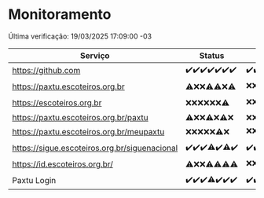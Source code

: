 # Monitoramento

Última verificação: 19/03/2025 17:09:00 -03

|Serviço|Status|Últimas 24h|
|---|---|---|
|https://github.com|<span title="2025-03-12: OK=23">✔️</span><span title="2025-03-13: OK=23">✔️</span><span title="2025-03-14: OK=23">✔️</span><span title="2025-03-15: OK=23">✔️</span><span title="2025-03-16: OK=23">✔️</span><span title="2025-03-17: OK=23">✔️</span><span title="2025-03-18: OK=20">✔️</span>|<span title="18/03/2025 18:07:00 -03 : 200">✔️</span><span title="18/03/2025 19:08:00 -03 : 200">✔️</span><span title="18/03/2025 20:08:00 -03 : 200">✔️</span><span title="18/03/2025 21:43:00 -03 : 200">✔️</span><span title="18/03/2025 23:17:00 -03 : 200">✔️</span><span title="19/03/2025 00:22:00 -03 : 200">✔️</span><span title="19/03/2025 01:10:00 -03 : 200">✔️</span><span title="19/03/2025 02:09:00 -03 : 200">✔️</span><span title="19/03/2025 03:12:00 -03 : 200">✔️</span><span title="19/03/2025 04:09:00 -03 : 200">✔️</span><span title="19/03/2025 05:11:00 -03 : 200">✔️</span><span title="19/03/2025 06:09:00 -03 : 200">✔️</span><span title="19/03/2025 07:10:00 -03 : 200">✔️</span><span title="19/03/2025 08:07:00 -03 : 200">✔️</span><span title="19/03/2025 09:16:00 -03 : 200">✔️</span><span title="19/03/2025 10:19:00 -03 : 200">✔️</span><span title="19/03/2025 11:09:00 -03 : 200">✔️</span><span title="19/03/2025 12:09:00 -03 : 200">✔️</span><span title="19/03/2025 13:11:00 -03 : 200">✔️</span><span title="19/03/2025 14:08:00 -03 : 200">✔️</span><span title="19/03/2025 15:12:00 -03 : 200">✔️</span><span title="19/03/2025 16:06:00 -03 : 200">✔️</span><span title="19/03/2025 17:09:00 -03 : 200">✔️</span>|
|https://paxtu.escoteiros.org.br|<span title="2025-03-12: OK=2, Falhas=21">⚠️</span><span title="2025-03-13: Falhas=23">❌</span><span title="2025-03-14: Falhas=23">❌</span><span title="2025-03-15: OK=4, Falhas=19">⚠️</span><span title="2025-03-16: OK=3, Falhas=20">⚠️</span><span title="2025-03-17: Falhas=23">❌</span><span title="2025-03-18: OK=3, Falhas=17">⚠️</span>|<span title="18/03/2025 18:07:00 -03 : 403">❌</span><span title="18/03/2025 19:08:00 -03 : 403">❌</span><span title="18/03/2025 20:08:00 -03 : 403">❌</span><span title="18/03/2025 21:43:00 -03 : 403">❌</span><span title="18/03/2025 23:17:00 -03 : 200">✔️</span><span title="19/03/2025 00:22:00 -03 : 403">❌</span><span title="19/03/2025 01:10:00 -03 : 403">❌</span><span title="19/03/2025 02:09:00 -03 : 403">❌</span><span title="19/03/2025 03:12:00 -03 : 403">❌</span><span title="19/03/2025 04:09:00 -03 : 403">❌</span><span title="19/03/2025 05:11:00 -03 : 403">❌</span><span title="19/03/2025 06:09:00 -03 : 403">❌</span><span title="19/03/2025 07:10:00 -03 : 403">❌</span><span title="19/03/2025 08:07:00 -03 : 403">❌</span><span title="19/03/2025 09:16:00 -03 : 403">❌</span><span title="19/03/2025 10:19:00 -03 : 403">❌</span><span title="19/03/2025 11:09:00 -03 : 403">❌</span><span title="19/03/2025 12:09:00 -03 : 403">❌</span><span title="19/03/2025 13:11:00 -03 : 403">❌</span><span title="19/03/2025 14:08:00 -03 : 403">❌</span><span title="19/03/2025 15:12:00 -03 : 200">✔️</span><span title="19/03/2025 16:06:00 -03 : 403">❌</span><span title="19/03/2025 17:09:00 -03 : 403">❌</span>|
|https://escoteiros.org.br|<span title="2025-03-12: Falhas=23">❌</span><span title="2025-03-13: Falhas=23">❌</span><span title="2025-03-14: Falhas=23">❌</span><span title="2025-03-15: Falhas=23">❌</span><span title="2025-03-16: Falhas=23">❌</span><span title="2025-03-17: Falhas=23">❌</span><span title="2025-03-18: OK=1, Falhas=19">⚠️</span>|<span title="18/03/2025 18:07:00 -03 : 403">❌</span><span title="18/03/2025 19:08:00 -03 : 403">❌</span><span title="18/03/2025 20:08:00 -03 : 403">❌</span><span title="18/03/2025 21:43:00 -03 : 403">❌</span><span title="18/03/2025 23:17:00 -03 : 403">❌</span><span title="19/03/2025 00:22:00 -03 : 403">❌</span><span title="19/03/2025 01:10:00 -03 : 403">❌</span><span title="19/03/2025 02:09:00 -03 : 403">❌</span><span title="19/03/2025 03:12:00 -03 : 403">❌</span><span title="19/03/2025 04:09:00 -03 : 403">❌</span><span title="19/03/2025 05:11:00 -03 : 403">❌</span><span title="19/03/2025 06:09:00 -03 : 403">❌</span><span title="19/03/2025 07:10:00 -03 : 403">❌</span><span title="19/03/2025 08:07:00 -03 : 403">❌</span><span title="19/03/2025 09:16:00 -03 : 403">❌</span><span title="19/03/2025 10:19:00 -03 : 403">❌</span><span title="19/03/2025 11:09:00 -03 : 403">❌</span><span title="19/03/2025 12:09:00 -03 : 403">❌</span><span title="19/03/2025 13:11:00 -03 : 200">✔️</span><span title="19/03/2025 14:08:00 -03 : 403">❌</span><span title="19/03/2025 15:12:00 -03 : 403">❌</span><span title="19/03/2025 16:06:00 -03 : 403">❌</span><span title="19/03/2025 17:09:00 -03 : 403">❌</span>|
|https://paxtu.escoteiros.org.br/paxtu|<span title="2025-03-12: OK=1, Falhas=22">⚠️</span><span title="2025-03-13: Falhas=23">❌</span><span title="2025-03-14: Falhas=23">❌</span><span title="2025-03-15: OK=1, Falhas=22">⚠️</span><span title="2025-03-16: Falhas=23">❌</span><span title="2025-03-17: OK=1, Falhas=22">⚠️</span><span title="2025-03-18: Falhas=20">❌</span>|<span title="18/03/2025 18:07:00 -03 : 403">❌</span><span title="18/03/2025 19:08:00 -03 : 403">❌</span><span title="18/03/2025 20:08:00 -03 : 403">❌</span><span title="18/03/2025 21:43:00 -03 : 403">❌</span><span title="18/03/2025 23:17:00 -03 : 403">❌</span><span title="19/03/2025 00:22:00 -03 : 403">❌</span><span title="19/03/2025 01:10:00 -03 : 403">❌</span><span title="19/03/2025 02:09:00 -03 : 403">❌</span><span title="19/03/2025 03:12:00 -03 : 403">❌</span><span title="19/03/2025 04:09:00 -03 : 403">❌</span><span title="19/03/2025 05:11:00 -03 : 403">❌</span><span title="19/03/2025 06:09:00 -03 : 403">❌</span><span title="19/03/2025 07:10:00 -03 : 403">❌</span><span title="19/03/2025 08:07:00 -03 : 403">❌</span><span title="19/03/2025 09:16:00 -03 : 403">❌</span><span title="19/03/2025 10:19:00 -03 : 403">❌</span><span title="19/03/2025 11:09:00 -03 : 403">❌</span><span title="19/03/2025 12:09:00 -03 : 403">❌</span><span title="19/03/2025 13:11:00 -03 : 403">❌</span><span title="19/03/2025 14:08:00 -03 : 403">❌</span><span title="19/03/2025 15:12:00 -03 : 403">❌</span><span title="19/03/2025 16:06:00 -03 : 403">❌</span><span title="19/03/2025 17:09:00 -03 : 403">❌</span>|
|https://paxtu.escoteiros.org.br/meupaxtu|<span title="2025-03-12: Falhas=23">❌</span><span title="2025-03-13: Falhas=23">❌</span><span title="2025-03-14: Falhas=23">❌</span><span title="2025-03-15: Falhas=23">❌</span><span title="2025-03-16: Falhas=23">❌</span><span title="2025-03-17: OK=1, Falhas=22">⚠️</span><span title="2025-03-18: Falhas=20">❌</span>|<span title="18/03/2025 18:07:00 -03 : 403">❌</span><span title="18/03/2025 19:08:00 -03 : 403">❌</span><span title="18/03/2025 20:08:00 -03 : 200">✔️</span><span title="18/03/2025 21:43:00 -03 : 403">❌</span><span title="18/03/2025 23:17:00 -03 : 403">❌</span><span title="19/03/2025 00:22:00 -03 : 403">❌</span><span title="19/03/2025 01:10:00 -03 : 403">❌</span><span title="19/03/2025 02:09:00 -03 : 403">❌</span><span title="19/03/2025 03:12:00 -03 : 403">❌</span><span title="19/03/2025 04:09:00 -03 : 403">❌</span><span title="19/03/2025 05:11:00 -03 : 403">❌</span><span title="19/03/2025 06:09:00 -03 : 403">❌</span><span title="19/03/2025 07:10:00 -03 : 403">❌</span><span title="19/03/2025 08:07:00 -03 : 403">❌</span><span title="19/03/2025 09:16:00 -03 : 200">✔️</span><span title="19/03/2025 10:19:00 -03 : 403">❌</span><span title="19/03/2025 11:09:00 -03 : 403">❌</span><span title="19/03/2025 12:09:00 -03 : 403">❌</span><span title="19/03/2025 13:11:00 -03 : 403">❌</span><span title="19/03/2025 14:08:00 -03 : 403">❌</span><span title="19/03/2025 15:12:00 -03 : 403">❌</span><span title="19/03/2025 16:06:00 -03 : 403">❌</span><span title="19/03/2025 17:09:00 -03 : 403">❌</span>|
|https://sigue.escoteiros.org.br/siguenacional|<span title="2025-03-12: OK=23">✔️</span><span title="2025-03-13: OK=23">✔️</span><span title="2025-03-14: OK=23">✔️</span><span title="2025-03-15: OK=22, Falhas=1">⚠️</span><span title="2025-03-16: OK=23">✔️</span><span title="2025-03-17: OK=22, Falhas=1">⚠️</span><span title="2025-03-18: OK=20">✔️</span>|<span title="18/03/2025 18:07:00 -03 : 200">✔️</span><span title="18/03/2025 19:08:00 -03 : 200">✔️</span><span title="18/03/2025 20:08:00 -03 : 200">✔️</span><span title="18/03/2025 21:43:00 -03 : 200">✔️</span><span title="18/03/2025 23:17:00 -03 : 200">✔️</span><span title="19/03/2025 00:22:00 -03 : 200">✔️</span><span title="19/03/2025 01:10:00 -03 : 200">✔️</span><span title="19/03/2025 02:09:00 -03 : 200">✔️</span><span title="19/03/2025 03:12:00 -03 : 200">✔️</span><span title="19/03/2025 04:09:00 -03 : 200">✔️</span><span title="19/03/2025 05:11:00 -03 : 200">✔️</span><span title="19/03/2025 06:09:00 -03 : 200">✔️</span><span title="19/03/2025 07:10:00 -03 : 200">✔️</span><span title="19/03/2025 08:07:00 -03 : 200">✔️</span><span title="19/03/2025 09:16:00 -03 : 200">✔️</span><span title="19/03/2025 10:19:00 -03 : 200">✔️</span><span title="19/03/2025 11:09:00 -03 : 200">✔️</span><span title="19/03/2025 12:09:00 -03 : 200">✔️</span><span title="19/03/2025 13:11:00 -03 : 200">✔️</span><span title="19/03/2025 14:08:00 -03 : 200">✔️</span><span title="19/03/2025 15:12:00 -03 : 200">✔️</span><span title="19/03/2025 16:06:00 -03 : 200">✔️</span><span title="19/03/2025 17:09:00 -03 : 200">✔️</span>|
|https://id.escoteiros.org.br/|<span title="2025-03-12: OK=2, Falhas=21">⚠️</span><span title="2025-03-13: Falhas=23">❌</span><span title="2025-03-14: Falhas=23">❌</span><span title="2025-03-15: OK=1, Falhas=22">⚠️</span><span title="2025-03-16: OK=2, Falhas=21">⚠️</span><span title="2025-03-17: OK=3, Falhas=20">⚠️</span><span title="2025-03-18: OK=2, Falhas=18">⚠️</span>|<span title="18/03/2025 18:07:00 -03 : 403">❌</span><span title="18/03/2025 19:08:00 -03 : 403">❌</span><span title="18/03/2025 20:08:00 -03 : 403">❌</span><span title="18/03/2025 21:43:00 -03 : 403">❌</span><span title="18/03/2025 23:17:00 -03 : 403">❌</span><span title="19/03/2025 00:22:00 -03 : 403">❌</span><span title="19/03/2025 01:10:00 -03 : 403">❌</span><span title="19/03/2025 02:09:00 -03 : 403">❌</span><span title="19/03/2025 03:12:00 -03 : 403">❌</span><span title="19/03/2025 04:09:00 -03 : 403">❌</span><span title="19/03/2025 05:11:00 -03 : 403">❌</span><span title="19/03/2025 06:09:00 -03 : 403">❌</span><span title="19/03/2025 07:10:00 -03 : 200">✔️</span><span title="19/03/2025 08:07:00 -03 : 403">❌</span><span title="19/03/2025 09:16:00 -03 : 403">❌</span><span title="19/03/2025 10:19:00 -03 : 403">❌</span><span title="19/03/2025 11:09:00 -03 : 200">✔️</span><span title="19/03/2025 12:09:00 -03 : 200">✔️</span><span title="19/03/2025 13:11:00 -03 : 403">❌</span><span title="19/03/2025 14:08:00 -03 : 403">❌</span><span title="19/03/2025 15:12:00 -03 : 403">❌</span><span title="19/03/2025 16:06:00 -03 : 403">❌</span><span title="19/03/2025 17:09:00 -03 : 403">❌</span>|
|Paxtu Login|<span title="2025-03-12: OK=23">✔️</span><span title="2025-03-13: OK=23">✔️</span><span title="2025-03-14: OK=23">✔️</span><span title="2025-03-15: OK=22, Falhas=1">⚠️</span><span title="2025-03-16: OK=23">✔️</span><span title="2025-03-17: OK=23">✔️</span><span title="2025-03-18: OK=20">✔️</span>|<span title="18/03/2025 18:07:00 -03 : 200">✔️</span><span title="18/03/2025 19:08:00 -03 : 200">✔️</span><span title="18/03/2025 20:08:00 -03 : 200">✔️</span><span title="18/03/2025 21:43:00 -03 : 200">✔️</span><span title="18/03/2025 23:17:00 -03 : 200">✔️</span><span title="19/03/2025 00:22:00 -03 : 200">✔️</span><span title="19/03/2025 01:10:00 -03 : 200">✔️</span><span title="19/03/2025 02:09:00 -03 : 200">✔️</span><span title="19/03/2025 03:12:00 -03 : 200">✔️</span><span title="19/03/2025 04:09:00 -03 : 200">✔️</span><span title="19/03/2025 05:11:00 -03 : 200">✔️</span><span title="19/03/2025 06:09:00 -03 : 200">✔️</span><span title="19/03/2025 07:10:00 -03 : 200">✔️</span><span title="19/03/2025 08:07:00 -03 : 200">✔️</span><span title="19/03/2025 09:16:00 -03 : 200">✔️</span><span title="19/03/2025 10:19:00 -03 : 200">✔️</span><span title="19/03/2025 11:09:00 -03 : 200">✔️</span><span title="19/03/2025 12:09:00 -03 : 200">✔️</span><span title="19/03/2025 13:11:00 -03 : 200">✔️</span><span title="19/03/2025 14:08:00 -03 : 200">✔️</span><span title="19/03/2025 15:12:00 -03 : 200">✔️</span><span title="19/03/2025 16:06:00 -03 : 200">✔️</span><span title="19/03/2025 17:09:00 -03 : 200">✔️</span>|
